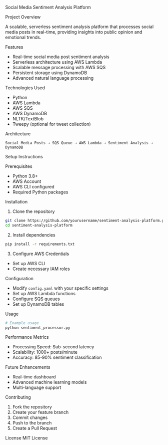 Social Media Sentiment Analysis Platform

Project Overview

A scalable, serverless sentiment analysis platform that processes social media posts in real-time, providing insights into public opinion and emotional trends.

Features

- Real-time social media post sentiment analysis
- Serverless architecture using AWS Lambda
- Scalable message processing with AWS SQS
- Persistent storage using DynamoDB
- Advanced natural language processing

Technologies Used

- Python
- AWS Lambda
- AWS SQS
- AWS DynamoDB
- NLTK/TextBlob
- Tweepy (optional for tweet collection)

Architecture

```
Social Media Posts → SQS Queue → AWS Lambda → Sentiment Analysis → DynamoDB
```

Setup Instructions

Prerequisites

- Python 3.8+
- AWS Account
- AWS CLI configured
- Required Python packages

Installation

1. Clone the repository
```bash
git clone https://github.com/yourusername/sentiment-analysis-platform.git
cd sentiment-analysis-platform
```

2. Install dependencies
```bash
pip install -r requirements.txt
```

3. Configure AWS Credentials
- Set up AWS CLI
- Create necessary IAM roles

Configuration

- Modify `config.yaml` with your specific settings
- Set up AWS Lambda functions
- Configure SQS queues
- Set up DynamoDB tables

Usage

```python
# Example usage
python sentiment_processor.py
```

Performance Metrics

- Processing Speed: Sub-second latency
- Scalability: 1000+ posts/minute
- Accuracy: 85-90% sentiment classification

Future Enhancements

- Real-time dashboard
- Advanced machine learning models
- Multi-language support

Contributing

1. Fork the repository
2. Create your feature branch
3. Commit changes
4. Push to the branch
5. Create a Pull Request

License
MIT License
